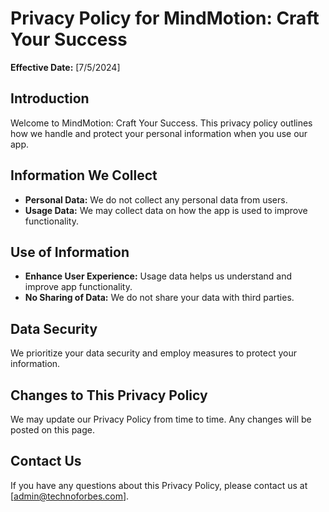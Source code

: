 # Privacy Policy for MindMotion: Craft Your Success

**Effective Date:** [7/5/2024]

## Introduction

Welcome to MindMotion: Craft Your Success. This privacy policy outlines how we handle and protect your personal information when you use our app.

## Information We Collect

- **Personal Data:** We do not collect any personal data from users.
- **Usage Data:** We may collect data on how the app is used to improve functionality.

## Use of Information

- **Enhance User Experience:** Usage data helps us understand and improve app functionality.
- **No Sharing of Data:** We do not share your data with third parties.

## Data Security

We prioritize your data security and employ measures to protect your information.

## Changes to This Privacy Policy

We may update our Privacy Policy from time to time. Any changes will be posted on this page.

## Contact Us

If you have any questions about this Privacy Policy, please contact us at [admin@technoforbes.com].
